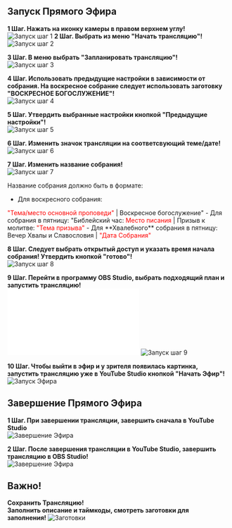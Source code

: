 ## Запуск Прямого Эфира

**1 Шаг. Нажать на иконку камеры в правом верхнем углу!**<br>
![Запуск шаг 1](../images/setup-process/1.jpg)
**2 Шаг. Выбрать из меню "Начать трансляцию"!**<br>
![Запуск шаг 2](../images/setup-process/2.jpg)

**3 Шаг. В меню выбрать "Запланировать трансляцию"!**<br>
![Запуск шаг 3](../images/setup-process/3.jpg)

**4 Шаг. Использовать предыдущие настройки в зависимости от собрания. На воскресное собрание следует использовать заготовку "ВОСКРЕСНОЕ БОГОСЛУЖЕНИЕ"!**<br>
![Запуск шаг 4](../images/setup-process/4.jpg)

**5 Шаг. Утвердить выбранные настройки кнопкой "Предыдущие настройки"!**<br>
![Запуск шаг 5](../images/setup-process/5.jpg)

**6 Шаг. Изменить значок трансляции на соответсвующий теме/дате!**<br>
![Запуск шаг 6](../images/setup-process/6.jpg)

**7 Шаг. Изменить название собрания!**<br>
![Запуск шаг 7](../images/setup-process/7.jpg)

Название собрания должно быть в формате: 
- Для воскресного собрания: 
<span style="color:red">
"Тема/место основной проповеди"</span> 
| Воскресное богослужение"
- Для собрания в пятницу: 
"Библейский час: <span style="color:red">Место писания</span> | Призыв к молитве: <span style="color:red">"Тема призыва"</span>
- Для **Хвалебного** собрания в пятницу:
Вечер Хвалы и Славословия | 
<span style="color:red">"Дата Собрания"</span>

**8 Шаг. Следует выбрать открытый доступ и указать время начала собрания! Утвердить кнопкой "готово"!**<br>
![Запуск шаг 8](../images/setup-process/8.jpg)

**9 Шаг. Перейти в программу OBS Studio, выбрать подходящий план и запустить трансляцию!**<br>
![Настройка Плана](camera-setup.md)
![Запуск шаг 9](../images/setup-process/9.jpg)

**10 Шаг. Чтобы выйти в эфир и у зрителя появилась картинка, запустить трансляцию уже в YouTube Studio кнопкой "Начать Эфир"!**<br>
![Запуск Эфира](../images/setup-process/10.jpg)

## Завершение Прямого Эфира 

**1 Шаг. При завершении трансляции, завершить сначала в YouTube Studio**<br>
![Завершение Эфира](../images/setup-process/11.jpg)

**2 Шаг. После завершения трансляции в YouTube Studio, завершить трансляцию в OBS Studio!**<br>
![Завершение Эфира](../images/setup-process/12.jpg)

## Важно!

**Сохранить Трансляцию!**<br>
**Заполнить описание и таймкоды, смотреть заготовки для заполнения!** ![Заготовки]()